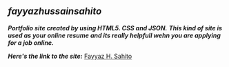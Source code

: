 ## ***fayyazhussainsahito***
***Portfolio site created by using HTML5. CSS and JSON.***
***This kind of site is used as your online resume and its really helpfull wehn you are applying for a job online.*** 

***Here's the link to the site:*** [Fayyaz H. Sahito](https://engrfayyazhussainsahito.github.io/fayyazhussainsahito/#work) 
